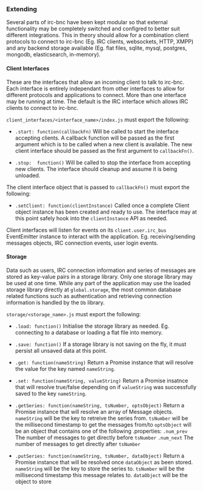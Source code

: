 ### Extending
Several parts of irc-bnc have been kept modular so that external functionality may be completely switched and configred to better suit different integrations. This in theory should allow for a combination client protocols to connect to irc-bnc (Eg. IRC clients, websockets, HTTP, XMPP) and any backend storage available (Eg. flat files, sqlite, mysql, postgres, mongodb, elasticsearch, in-memory).




#### Client Interfaces
These are the interfaces that allow an incoming client to talk to irc-bnc. Each interface is entirely independant from other interfaces to allow for different protocols and applications to connect. More than one interface may be running at time. The default is the IRC interface which allows IRC clients to connect to irc-bnc.

`client_interfaces/<interface_name>/index.js` must export the following:
* `.start: function(callbackFn)`
    Will be called to start the interface accepting clients. A callback function will be passed as the first argument which is to be called when a new client is available. The new client interface should be passed as the first argument to `callbackFn()`.

* `.stop:  function()`
    Will be called to stop the interface from accepting new clients. The interface should cleanup and assume it is being unloaded.


The client interface object that is passed to `callbackFn()` must export the following:
* `.setClient: function(clientInstance)`
    Called once a complete Client object instance has been created and ready to use. The interface may at this point safely hook into the `clientInstance` API as needed.


Client interfaces will listen for events on its `client.user.irc_bus` EventEmitter instance to interact with the application. Eg. receiving/sending messages objects, IRC connection events, user login events.




#### Storage
Data such as users, IRC connection information and series of messages are stored as key-value pairs in a storage library. Only one storage library may be used at one time. While any part of the application may use the loaded storage library directly at `global.storage`, the most common database related functions such as authentication and retrieving connection information is handled by the `Db` library.

`storage/<storage_name>.js` must export the following:
* `.load: function()`
    Initialise the storage library as needed. Eg. connecting to a database or loading a flat file into memory.

* `.save: function()`
    If a storage library is not saving on the fly, it must persist all unsaved data at this point.

* `.get: function(nameString)`
    Return a Promise instance that will resolve the value for the key named `nameString`.

* `.set: function(nameString, valueString)`
    Return a Promise insatnce that will resolve true/false depending on if `valueString` was successfully saved to the key `nameString`.

* `.getSeries: function(nameString, tsNumber, optsObject)`
    Return a Promise instance that will resolve an array of Message objects.
    `nameString` will be the key to retreive the series from.
    `tsNumber` will be the millisecond timestamp to get the messages from/to
    `optsObject` will be an object that contains one of the following .properties:
        `.num_prev` The number of messages to get directly before `tsNumber`
        `.num_next` The number of messages to get directly after `tsNumber`

* `.putSeries: function(nameString, tsNumber, dataObject)`
    Return a Promise instance that will be resolved once `dataObject` as been stored.
    `nameString` will be the key to store the series to.
    `tsNumber` will be the millisecond timestamp this message relates to.
    `dataObject` will be the object to store